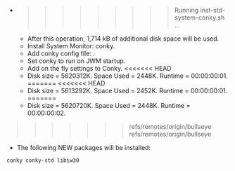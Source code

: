 * >>>>>>>>> Running inst-std-system-conky.sh ...
  * After this operation, 1,714 kB of additional disk space will be used.
  * Install System Monitor: conky.
  * Add conky config file: .
  * Set conky to run on JWM startup.
  * Add on the fly settings to Conky.
<<<<<<< HEAD
  * Disk size = 5620312K. Space Used = 2448K. Runtime = 00:00:00:01.
=======
<<<<<<< HEAD
  * Disk size = 5613292K. Space Used = 2452K. Runtime = 00:00:00:01.
=======
  * Disk size = 5620720K. Space Used = 2448K. Runtime = 00:00:00:02.
>>>>>>> refs/remotes/origin/bullseye
>>>>>>> refs/remotes/origin/bullseye
  * The following NEW packages will be installed:
  ```bash
conky conky-std libiw30
  ```
